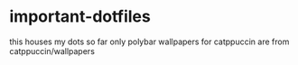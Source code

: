 # important-dotfiles
this houses my dots
so far only polybar
wallpapers for catppuccin are from catppuccin/wallpapers
